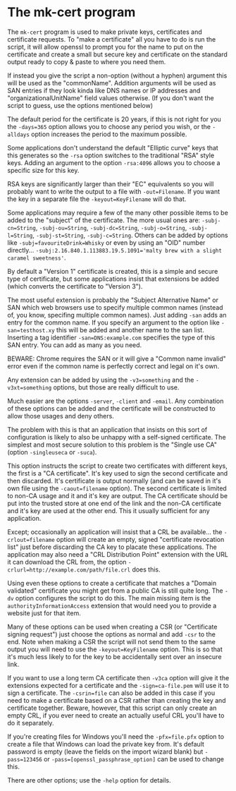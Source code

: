 The mk-cert program
===================

The `mk-cert` program is used to make private keys, certificates and
certificate requests. To "make a certificate" all you have to do is run
the script, it will allow openssl to prompt you for the name to put on
the certificate and create a small but secure key and certificate on
the standard output ready to copy & paste to where you need them.

If instead you give the script a non-option (without a hyphen) argument
this will be used as the "commonName". Addition arguments will be used
as SAN entries if they look kinda like DNS names or IP addresses and
"organizationalUnitName" field values otherwise. (If you don't want the
script to guess, use the options mentioned below)

The default period for the certificate is 20 years, if this is not right
for you the `-days=365` option allows you to choose any period you wish,
or the `-alldays` option increases the period to the maximum possible.

Some applications don't understand the default "Elliptic curve" keys
that this generates so the `-rsa` option switches to the traditional
"RSA" style keys. Adding an argument to the option `-rsa:4096` allows
you to choose a specific size for this key.

RSA keys are significantly larger than their "EC" equivalents so you will
probably want to write the output to a file with `-out=Filename`. If you
want the key in a separate file the `-keyout=KeyFilename` will do that.

Some applications may require a few of the many other possible items to
be added to the "subject" of the certificate. The more usual ones are:
`-subj-cn=String`, `-subj-ou=String`, `-subj-dc=String`, `-subj-o=String`,
`-subj-l=String`, `-subj-st=String`, `-subj-c=String`. Others can be
added by options like `-subj=favouriteDrink=Whisky` or even by using an
"OID" number directly... `-subj:2.16.840.1.113883.19.5.1091='malty brew
with a slight caramel sweetness'`.

By default a "Version 1" certificate is created, this is a simple and
secure type of certificate, but some applications insist that extensions
be added (which converts the certificate to "Version 3").

The most useful extension is probably the "Subject Alternative Name"
or SAN which web browsers use to specify multiple common names (instead
of, you know, specifing multiple common names).  Just adding `-san` adds
an entry for the common name. If you specify an argument to the option
like `-san=testhost.xy` this will be added and another name to the san
list. Inserting a tag identifier `-san=DNS:example.com` specifies the
type of this SAN entry. You can add as many as you need.

BEWARE: Chrome requires the SAN or it will give a "Common name invalid"
error even if the common name is perfectly correct and legal on it's own.

Any extension can be added by using the `-v3=something` and the
`-v3xt=something` options, but those are really difficult to use.

Much easier are the options `-server`, `-client` and `-email`. Any
combination of these options can be added and the certificate will be
constructed to allow those usages and deny others.

The problem with this is that an application that insists on this
sort of configuration is likely to also be unhappy with a self-signed
certificate. The simplest and most secure solution to this problem is the
"Single use CA" (option `-singleuseca` or `-suca`).

This option instructs the script to create two certificates with different
keys, the first is a "CA certificate". It's key used to sign the second
certificate and then discarded. It's certificate is output normally (and
can be saved in it's own file using the `-caout=filename` option). The
second certificate is limited to non-CA usage and it and it's key are
output. The CA certificate should be put into the trusted store at one
end of the link and the non-CA certificate and it's key are used at the
other end. This it usually sufficient for any application.

Except; occasionally an application will insist that a CRL be
available... the `-crlout=filename` option will create an empty, signed
"certificate revocation list" just before discarding the CA key to placate
these applications. The application may also need a "CRL Distribution
Point" extension with the URL it can download the CRL from, the option
`-crlurl=http://example.com/path/file.crl` does this.

Using even these options to create a certificate that matches a "Domain
validated" certificate you might get from a public CA is still quite
long. The `-dv` option configures the script to do this.  The main
missing item is the `authorityInformationAccess` extension that would
need you to provide a website just for that item.

Many of these options can be used when creating a CSR (or "Certificate
signing request") just choose the options as normal and add `-csr`
to the end. Note when making a CSR the script will not send them to
the same output you will need to use the `-keyout=KeyFilename` option.
This is so that it's much less likely to for the key to be accidentally
sent over an insecure link.

If you want to use a long term CA certificate then `-v3ca` option
will give it the extensions expected for a certificate and the
`-sign=ca-file.pem` will use it to sign a certificate. The `-csrin=file`
can also be added in this case if you need to make a certificate based
on a CSR rather than creating the key and certificate together. Beware,
however, that this script can only create an empty CRL, if you ever need
to create an actually useful CRL you'll have to do it separately.

If you're creating files for Windows you'll need the `-pfx=file.pfx`
option to create a file that Windows can load the private key from. It's
default password is empty (leave the fields on the import wizard blank)
but `-pass=123456` or `-pass=[openssl_passphrase_option]` can be used
to change this.

There are other options; use the `-help` option for details.

